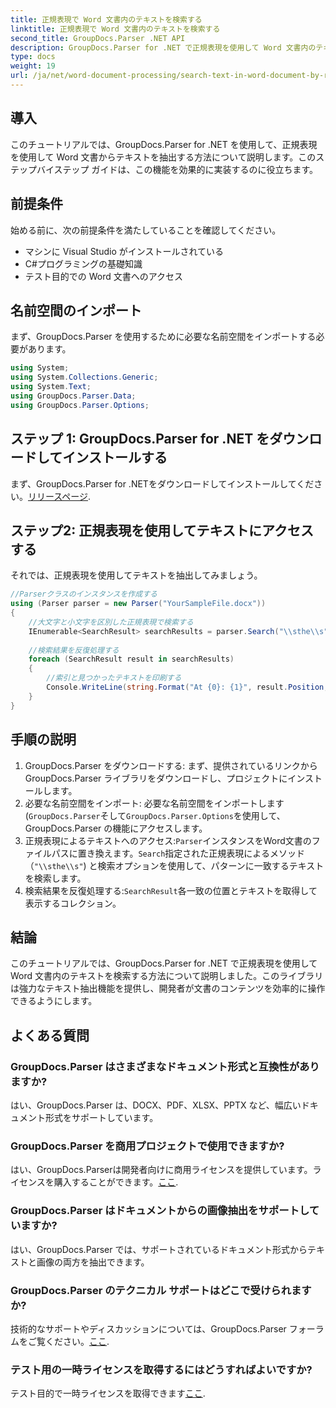```yaml
---
title: 正規表現で Word 文書内のテキストを検索する
linktitle: 正規表現で Word 文書内のテキストを検索する
second_title: GroupDocs.Parser .NET API
description: GroupDocs.Parser for .NET で正規表現を使用して Word 文書内のテキストを検索する方法を学習します。特定のコンテンツを効率的に抽出します。
type: docs
weight: 19
url: /ja/net/word-document-processing/search-text-in-word-document-by-regular-expression/
---
```

## 導入
このチュートリアルでは、GroupDocs.Parser for .NET を使用して、正規表現を使用して Word 文書からテキストを抽出する方法について説明します。このステップバイステップ ガイドは、この機能を効果的に実装するのに役立ちます。
## 前提条件
始める前に、次の前提条件を満たしていることを確認してください。
- マシンに Visual Studio がインストールされている
- C#プログラミングの基礎知識
- テスト目的での Word 文書へのアクセス

## 名前空間のインポート
まず、GroupDocs.Parser を使用するために必要な名前空間をインポートする必要があります。
```csharp
using System;
using System.Collections.Generic;
using System.Text;
using GroupDocs.Parser.Data;
using GroupDocs.Parser.Options;
```
## ステップ 1: GroupDocs.Parser for .NET をダウンロードしてインストールする
まず、GroupDocs.Parser for .NETをダウンロードしてインストールしてください。[リリースページ](https://releases.groupdocs.com/parser/net/).
## ステップ2: 正規表現を使用してテキストにアクセスする
それでは、正規表現を使用してテキストを抽出してみましょう。
```csharp
//Parserクラスのインスタンスを作成する
using (Parser parser = new Parser("YourSampleFile.docx"))
{
    //大文字と小文字を区別した正規表現で検索する
    IEnumerable<SearchResult> searchResults = parser.Search("\\sthe\\s", new SearchOptions(true, false, true));
    
    //検索結果を反復処理する
    foreach (SearchResult result in searchResults)
    {
        //索引と見つかったテキストを印刷する
        Console.WriteLine(string.Format("At {0}: {1}", result.Position, result.Text));
    }
}
```
## 手順の説明
1. GroupDocs.Parser をダウンロードする: まず、提供されているリンクから GroupDocs.Parser ライブラリをダウンロードし、プロジェクトにインストールします。
2. 必要な名前空間をインポート: 必要な名前空間をインポートします (`GroupDocs.Parser`そして`GroupDocs.Parser.Options`を使用して、GroupDocs.Parser の機能にアクセスします。
3. 正規表現によるテキストへのアクセス:`Parser`インスタンスをWord文書のファイルパスに置き換えます。`Search`指定された正規表現によるメソッド（`"\\sthe\\s"`) と検索オプションを使用して、パターンに一致するテキストを検索します。
4. 検索結果を反復処理する:`SearchResult`各一致の位置とテキストを取得して表示するコレクション。

## 結論
このチュートリアルでは、GroupDocs.Parser for .NET で正規表現を使用して Word 文書内のテキストを検索する方法について説明しました。このライブラリは強力なテキスト抽出機能を提供し、開発者が文書のコンテンツを効率的に操作できるようにします。

## よくある質問
### GroupDocs.Parser はさまざまなドキュメント形式と互換性がありますか?
はい、GroupDocs.Parser は、DOCX、PDF、XLSX、PPTX など、幅広いドキュメント形式をサポートしています。
### GroupDocs.Parser を商用プロジェクトで使用できますか?
はい、GroupDocs.Parserは開発者向けに商用ライセンスを提供しています。ライセンスを購入することができます。[ここ](https://purchase.groupdocs.com/buy).
### GroupDocs.Parser はドキュメントからの画像抽出をサポートしていますか?
はい、GroupDocs.Parser では、サポートされているドキュメント形式からテキストと画像の両方を抽出できます。
### GroupDocs.Parser のテクニカル サポートはどこで受けられますか?
技術的なサポートやディスカッションについては、GroupDocs.Parser フォーラムをご覧ください。[ここ](https://forum.groupdocs.com/c/parser/17).
### テスト用の一時ライセンスを取得するにはどうすればよいですか?
テスト目的で一時ライセンスを取得できます[ここ](https://purchase.groupdocs.com/temporary-license/).